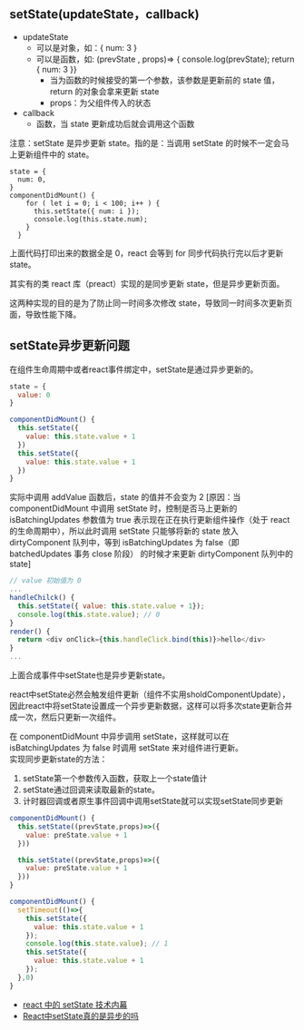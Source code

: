 ## setState(updateState，callback)

- updateState
  - 可以是对象，如：{ num: 3 }
  - 可以是函数，如: (prevState , props)=> { console.log(prevState);  return { num: 3 }}
    - 当为函数的时候接受的第一个参数，该参数是更新前的 state 值，return 的对象会拿来更新 state
    - props：为父组件传入的状态
- callback
  - 函数，当 state 更新成功后就会调用这个函数

注意：setState 是异步更新 state。指的是：当调用 setState 的时候不一定会马上更新组件中的 state。

```
state = {
  num: 0,
}
componentDidMount() {
    for ( let i = 0; i < 100; i++ ) {
      this.setState({ num: i });
      console.log(this.state.num);
    }
  }
```

上面代码打印出来的数据全是 0，react 会等到 for 同步代码执行完以后才更新 state。

其实有的类 react 库（preact）实现的是同步更新 state，但是异步更新页面。

这两种实现的目的是为了防止同一时间多次修改 state，导致同一时间多次更新页面，导致性能下降。

## setState异步更新问题
在组件生命周期中或者react事件绑定中，setState是通过异步更新的。
```js
state = {
  value: 0
}

componentDidMount() {
  this.setState({
    value: this.state.value + 1
  })
  this.setState({
    value: this.state.value + 1
  })
}
```
实际中调用 addValue 函数后，state 的值并不会变为 2 [原因：当 componentDidMount 中调用 setState 时，控制是否马上更新的 isBatchingUpdates 参数值为 true 表示现在正在执行更新组件操作（处于 react的生命周期中），所以此时调用 setState 只能够将新的 state 放入 dirtyComponent 队列中，等到 isBatchingUpdates 为 false（即 batchedUpdates 事务 close 阶段） 的时候才来更新 dirtyComponent 队列中的 state]

```js
// value 初始值为 0
...
handleChilck() {
  this.setState({ value: this.state.value + 1});
  console.log(this.state.value); // 0
}
render() {
  return <div onClick={this.handleClick.bind(this)}>hello</div>
}
...
```
上面合成事件中setState也是异步更新state。

react中setState必然会触发组件更新（组件不实用sholdComponentUpdate），因此react中将setState设置成一个异步更新数据，这样可以将多次state更新合并成一次，然后只更新一次组件。

在 componentDidMount 中异步调用 setState，这样就可以在 isBatchingUpdates 为 false 时调用 setState 来对组件进行更新。  
实现同步更新state的方法：
1. setState第一个参数传入函数，获取上一个state值计
2. setState通过回调来读取最新的state。
3. 计时器回调或者原生事件回调中调用setState就可以实现setState同步更新

```js
componentDidMount() {
  this.setState((prevState,props)=>({
    value: preState.value + 1
  }))

  this.setState((prevState,props)=>({
    value: preState.value + 1
  }))
}
```

```js
componentDidMount() {
  setTimeout(()=>{
    this.setState({
      value: this.state.value + 1
    });
    console.log(this.state.value); // 1
    this.setState({
      value: this.state.value + 1
    });
  },0)
}
```

- [react 中的 setState 技术内幕](https://github.com/MrErHu/blog/issues/20)
- [React中setState真的是异步的吗](https://juejin.im/post/5ac1aaad6fb9a028d444bb87)




